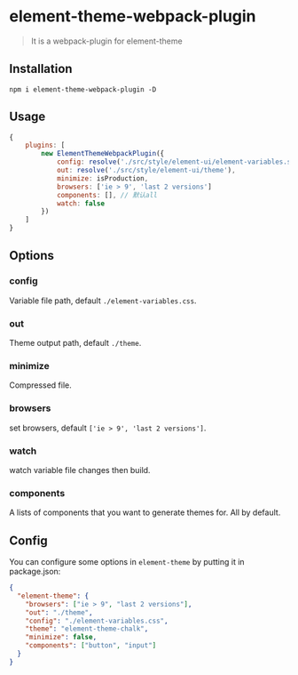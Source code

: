 # element-theme-webpack-plugin


> It is a webpack-plugin for element-theme

## Installation

```shell
npm i element-theme-webpack-plugin -D
```

## Usage
```js
{
    plugins: [
        new ElementThemeWebpackPlugin({
            config: resolve('./src/style/element-ui/element-variables.scss'),
            out: resolve('./src/style/element-ui/theme'),
            minimize: isProduction,
            browsers: ['ie > 9', 'last 2 versions']
            components: [], // 默认all
            watch: false
        })
    ]
}
```
## Options
### config
Variable file path, default `./element-variables.css`.

### out
Theme output path, default `./theme`.

### minimize
Compressed file.

### browsers
set browsers, default `['ie > 9', 'last 2 versions']`.

### watch
watch variable file changes then build.

### components
A lists of components that you want to generate themes for.  All by default.

## Config
You can configure some options in `element-theme` by putting it in package.json:
```json
{
  "element-theme": {
    "browsers": ["ie > 9", "last 2 versions"],
    "out": "./theme",
    "config": "./element-variables.css",
    "theme": "element-theme-chalk",
    "minimize": false,
    "components": ["button", "input"]
  }
}
```

